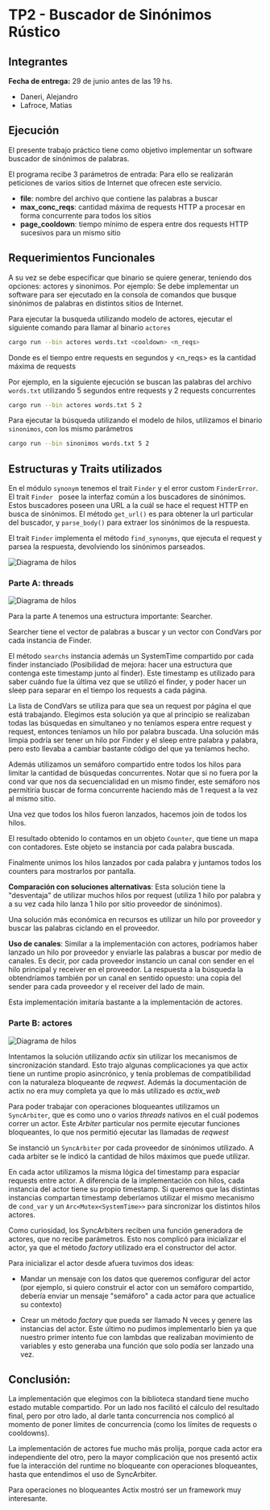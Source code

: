 # TP2 - Buscador de Sinónimos Rústico
 
## Integrantes
**Fecha de entrega:** 29 de junio antes de las 19 hs.
 
- Daneri, Alejandro
- Lafroce, Matias

## Ejecución
El presente trabajo práctico tiene como objetivo implementar un software buscador de sinónimos de palabras.
 
El programa recibe 3 parámetros de entrada:
Para ello se realizarán peticiones de varios sitios de Internet que ofrecen este servicio.
 
- **file**: nombre del archivo que contiene las palabras a buscar
- **max_conc_reqs**: cantidad máxima de requests HTTP a procesar en forma concurrente para todos los sitios
- **page_cooldown**: tiempo mínimo de espera entre dos requests HTTP sucesivos para un mismo sitio

## Requerimientos Funcionales
 
A su vez se debe especificar que binario se quiere generar, teniendo dos opciones: actores y sinonimos. Por ejemplo:
Se debe implementar un software para ser ejecutado en la consola de comandos que busque sinónimos de palabras en distintos sitios de Internet.

Para ejecutar la busqueda utilizando modelo de actores, ejecutar el siguiente comando para llamar al binario `actores`

```bash
cargo run --bin actores words.txt <cooldown> <n_reqs> 
```

Donde <cooldown> es el tiempo entre requests en segundos y <n_reqs> es la cantidad máxima de requests

Por ejemplo, en la siguiente ejecución se buscan las palabras del archivo `words.txt` utilizando 5 segundos entre requests y 2 requests concurrentes

```bash
cargo run --bin actores words.txt 5 2
```

Para ejecutar la búsqueda utilizando el modelo de hilos, utilizamos el binario `sinonimos`, con los mismo parámetros

```bash
cargo run --bin sinonimos words.txt 5 2
```


## Estructuras y Traits utilizados

En el módulo `synonym` tenemos el trait `Finder` y el error custom `FinderError`. El trait `Finder ` posee la interfaz común a los buscadores de sinónimos. Estos buscadores poseen una URL a la cuál se hace el request HTTP en busca de sinónimos. El método `get_url()` es para obtener la url particular del buscador, y `parse_body()` para extraer los sinónimos de la respuesta.

El trait `Finder` implementa el método `find_synonyms`, que ejecuta el request y parsea la respuesta, devolviendo los sinónimos parseados.

![Diagrama de hilos](assets/clases.png)


### Parte A: threads

![Diagrama de hilos](assets/hilos.png)

Para la parte A  tenemos una estructura importante: Searcher.

Searcher tiene el vector de palabras a buscar y un vector con CondVars por cada instancia de Finder.

El método `searchs` instancia además un SystemTime compartido por cada finder instanciado (Posibilidad de mejora: hacer una estructura que contenga este timestamp junto al finder). Este timestamp es utilizado para saber cuándo fue la última vez que se utilizó el finder, y poder hacer un sleep para separar en el tiempo los requests a cada página.

La lista de CondVars se utiliza para que sea un request por página el que está trabajando. Elegimos esta solución ya que al principio se realizaban todas las búsquedas en simultaneo y no teníamos espera entre request y request, entonces teníamos un hilo por palabra buscada. Una solución más limpia podría ser tener un hilo por Finder y el sleep entre palabra y palabra, pero esto llevaba a cambiar bastante código del que ya teníamos hecho.

Además utilizamos un semáforo compartido entre todos los hilos para limitar la cantidad de búsquedas concurrentes. Notar que si no fuera por la cond var que nos da secuencialidad en un mismo finder, este semáforo nos permitiría buscar de forma concurrente haciendo más de 1 request a la vez al mismo sitio.

Una vez que todos los hilos fueron lanzados, hacemos join de todos los hilos.

El resultado obtenido lo contamos en un objeto `Counter`, que tiene un mapa con contadores. Este objeto se instancia por cada palabra buscada.

Finalmente unimos los hilos lanzados por cada palabra y juntamos todos los counters para mostrarlos por pantalla.

**Comparación con soluciones alternativas**: Esta solución tiene la "desventaja" de utilizar muchos hilos por request (utiliza 1 hilo por palabra y a su vez cada hilo lanza 1 hilo por sitio proveedor de sinónimos).

Una solución más económica en recursos es utilizar un hilo por proveedor y buscar las palabras ciclando en el proveedor.

**Uso de canales**: Similar a la implementación con actores, podríamos haber lanzado un hilo por proveedor y enviarle las palabras a buscar por medio de canales. Es decir, por cada proveedor instancio un canal con sender en el hilo principal y receiver en el proveedor. La respuesta a la búsqueda la obtendríamos también por un canal en sentido opuesto: una copia del sender para cada proveedor y el receiver del lado de main.

Esta implementación imitaría bastante a la implementación de actores.


### Parte B: actores

![Diagrama de hilos](assets/actores.png)

Intentamos la solución utilizando *actix* sin utilizar los mecanismos de sincronización standard. Esto trajo algunas complicaciones ya que actix tiene un runtime propio asincrónico, y tenía problemas de compatibilidad con la naturaleza bloqueante de *reqwest*. Además la documentación de actix no era muy completa ya que lo más utilizado es *actix_web*

Para poder trabajar con operaciones bloqueantes utilizamos un `SyncArbiter`, que es como uno o varios *threads* nativos en el cuál podemos correr un actor. Este *Arbiter* particular nos permite ejecutar funciones bloqueantes, lo que nos permitió ejecutar las llamadas de *reqwest*

Se instanció un `SyncArbiter` por cada proveedor de sinónimos utilizado. A cada arbiter se le indicó la cantidad de hilos máximos que puede utilizar.

En cada actor utilizamos la misma lógica del timestamp para espaciar requests entre actor. A diferencia de la implementación con hilos, cada instancia del actor tiene su propio timestamp. Si queremos que las distintas instancias compartan timestamp deberíamos utilizar el mismo mecanismo de `cond_var` y un `Arc<Mutex<SystemTime>>`  para sincronizar los distintos hilos actores.

Como curiosidad, los SyncArbiters reciben una función generadora de actores, que no recibe parámetros. Esto nos complicó para inicializar el actor, ya que el método *factory* utilizado era el constructor del actor.

Para inicializar el actor desde afuera tuvimos dos ideas:

* Mandar un mensaje con los datos que queremos configurar del actor (por ejemplo, si quiero construir el actor con un semáforo compartido, debería enviar un mensaje "semáforo" a cada actor para que actualice su contexto)

* Crear un método *factory* que pueda ser llamado N veces y genere las instancias del actor. Este último no pudimos implementarlo bien ya que nuestro primer intento fue con lambdas que realizaban movimiento de variables y esto generaba una función que solo podía ser lanzado una vez.

## Conclusión:

La implementación que elegimos con la biblioteca standard tiene mucho estado mutable compartido. Por un lado nos facilitó el cálculo del resultado final, pero por otro lado, al darle tanta concurrencia nos complicó al momento de poner límites de
concurrencia (como los límites de requests o cooldowns).

La implementación de actores fue mucho más prolija, porque cada actor era independiente del otro, pero la mayor complicación que nos presentó actix fue la interacción del runtime no bloqueante con operaciones bloqueantes, hasta que entendimos el uso de SyncArbiter.

Para operaciones no bloqueantes Actix mostró ser un framework muy interesante.
